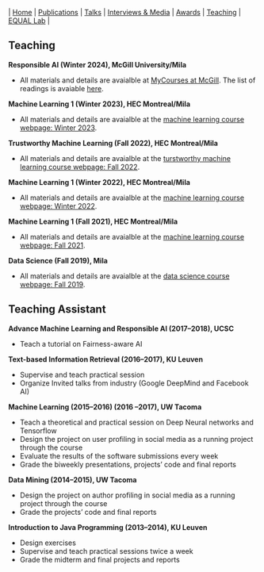 | [Home](index.md) | [Publications](https://scholar.google.com/citations?user=4Vjp6hwAAAAJ&hl=en) | [Talks](talks.md) | [Interviews & Media](news.md) | [Awards](awards.md) | [Teaching](teaching.md) | [EQUAL Lab](student.md) | 

## Teaching 

**Responsible AI (Winter 2024), McGill University/Mila**
- All materials and details are avaialble at [MyCourses at McGill](https://mycourses2.mcgill.ca/d2l/home). The list of readings is avaiable [here]().

**Machine Learning 1 (Winter 2023), HEC Montreal/Mila**

- All materials and details are avaialble at the [machine learning course webpage: Winter 2023](courses/MLW2023/main.md).

**Trustworthy Machine Learning (Fall 2022), HEC Montreal/Mila**

- All materials and details are avaialble at the [turstworthy machine learning course webpage: Fall 2022](courses/TrustworthyMLF22/main.md).

**Machine Learning 1 (Winter 2022), HEC Montreal/Mila**

- All materials and details are avaialble at the [machine learning course webpage: Winter 2022](courses/MLW2022/main.md).

**Machine Learning 1 (Fall 2021), HEC Montreal/Mila**

- All materials and details are avaialble at the [machine learning course webpage: Fall 2021](courses/ML/main.md).

**Data Science (Fall 2019), Mila**

- All materials and details are avaialble at the [data science course webpage: Fall 2019](https://ift6758.github.io/).

## Teaching Assistant

**Advance Machine Learning and Responsible AI (2017–2018), UCSC**

- Teach a tutorial on Fairness-aware AI

**Text-based Information Retrieval (2016–2017), KU Leuven**

- Supervise and teach practical session
- Organize Invited talks from industry (Google DeepMind and Facebook AI)

**Machine Learning (2015–2016) (2016 –2017), UW Tacoma**

- Teach a theoretical and practical session on Deep Neural networks and Tensorflow
- Design the project on user profiling in social media as a running project through the course
- Evaluate the results of the software submissions every week
- Grade the biweekly presentations, projects’ code and final reports

**Data Mining (2014–2015), UW Tacoma**

- Design the project on author profiling in social media as a running project through the course
- Grade the projects’ code and final reports

**Introduction to Java Programming (2013–2014), KU Leuven**

- Design exercises
- Supervise and teach practical sessions twice a week
- Grade the midterm and final projects and reports

